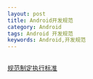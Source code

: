 ```yaml
---
layout: post
title: Android开发规范
category: Android
tags: Android 开发规范
keywords: Android,开发规范
---
```


##
[规范制定执行标准](http://keeganlee.me/post/android/20150709)
